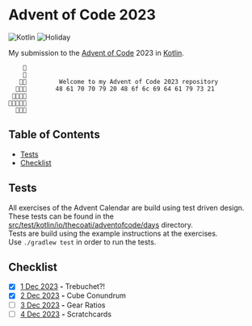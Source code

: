 # Advent of Code 2023

![Kotlin](https://img.shields.io/static/v1?label=Kotlin&message=1.9.21&color=7F52FF&style=for-the-badge&logo=kotlin)
![Holiday](https://img.shields.io/static/v1?label=🎅🏽&nbsp;Happy&message=Holidays&color=red&style=for-the-badge)

My submission to the [Advent of Code](https://adventofcode.com/) 2023 in [Kotlin](https://kotlinlang.org/).

```shell
    🌟
    🎄    
   🎄🎄         Welcome to my Advent of Code 2023 repository
  🎄⁣🎄🎄        48 61 70 70 79 20 48 6f 6c 69 64 61 79 73 21       
 🎄🎄🎄🎄               
🎄🎄🎄🎄🎄                
  🎁🎁🎁              
```

## Table of Contents

- [Tests](#tests)
- [Checklist](#checklist)

## Tests

All exercises of the Advent Calendar are build using test driven design. \
These tests can be found in the [src/test/kotlin/io/thecoati/adventofcode/days](src/test/kotlin/io/thecoati/adventofcode/days) directory. \
Tests are build using the example instructions at the exercises. \
Use `./gradlew test` in order to run the tests.

## Checklist

- [x] [1 Dec 2023](https://adventofcode.com/2023/day/1) **-** Trebuchet?!
- [x] [2 Dec 2023](https://adventofcode.com/2023/day/2) **-** Cube Conundrum
- [ ] [3 Dec 2023](https://adventofcode.com/2023/day/3) **-** Gear Ratios
- [ ] [4 Dec 2023](https://adventofcode.com/2023/day/4) **-** Scratchcards